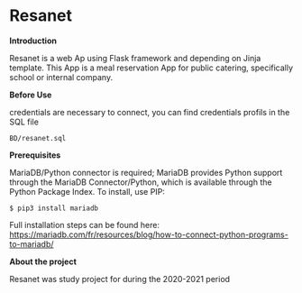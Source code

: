 # Resanet
**Introduction**

Resanet is a web Ap using Flask framework and depending on Jinja template. This App is a meal reservation App for public catering, specifically school or internal company.

**Before Use**

credentials are necessary to connect, you can find credentials profils in the SQL file 
```Shell
BD/resanet.sql
```

**Prerequisites**

MariaDB/Python connector is required; MariaDB provides Python support through the MariaDB Connector/Python, which is available through the Python Package Index. To install, use PIP:
```Shell
$ pip3 install mariadb
```
Full installation steps can be found here: https://mariadb.com/fr/resources/blog/how-to-connect-python-programs-to-mariadb/

**About the project**

Resanet was study project for during the 2020-2021 period
